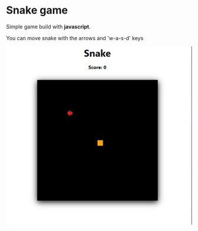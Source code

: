 # Snake game

Simple game build with **javascript**.

You can move snake with the arrows and 'w-a-s-d' keys

![Alt text](screen.jpg)
